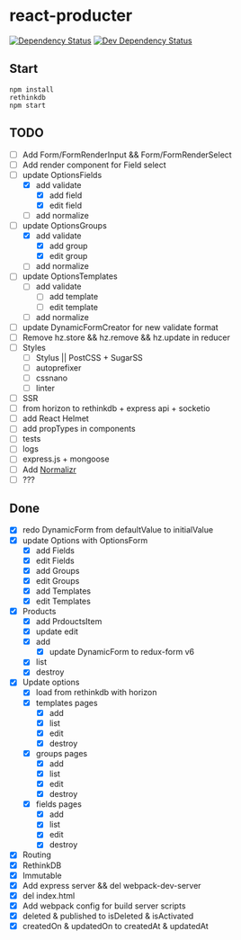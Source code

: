 
# react-producter

[![Dependency Status](https://david-dm.org/ViZhe/react-producter.svg)](https://david-dm.org/ViZhe/react-producter#info=dependencies)
[![Dev Dependency Status](https://david-dm.org/ViZhe/react-producter/dev-status.svg)](https://david-dm.org/ViZhe/react-producter#info=devDependencies)

## Start
```
npm install
rethinkdb
npm start
```

## TODO
- [ ] Add Form/FormRenderInput && Form/FormRenderSelect
- [ ] Add render component for Field select
- [ ] update OptionsFields
  - [X] add validate
    - [X] add field
    - [X] edit field
  - [ ] add normalize
- [ ] update OptionsGroups
  - [X] add validate
    - [X] add group
    - [X] edit group
  - [ ] add normalize
- [ ] update OptionsTemplates
  - [ ] add validate
    - [ ] add template
    - [ ] edit template
  - [ ] add normalize
- [ ] update DynamicFormCreator for new validate format
- [ ] Remove hz.store && hz.remove && hz.update in reducer
- [ ] Styles
  - [ ] Stylus || PostCSS + SugarSS
  - [ ] autoprefixer
  - [ ] cssnano
  - [ ] linter
- [ ] SSR
- [ ] from horizon to rethinkdb + express api + socketio
- [ ] add React Helmet
- [ ] add propTypes in components
- [ ] tests
- [ ] logs
- [ ] express.js + mongoose
- [ ] Add [Normalizr](https://github.com/paularmstrong/normalizr)
- [ ] ???

## Done
- [X] redo DynamicForm from defaultValue to initialValue
- [X] update Options with OptionsForm
  - [X] add Fields
  - [X] edit Fields
  - [X] add Groups
  - [X] edit Groups
  - [X] add Templates
  - [X] edit Templates
- [X] Products
  - [X] add PrdouctsItem
  - [X] update edit
  - [X] add
    - [X] update DynamicForm to redux-form v6
  - [X] list
  - [X] destroy
- [X] Update options
  - [X] load from rethinkdb with horizon
  - [X] templates pages
    - [X] add
    - [X] list
    - [X] edit
    - [X] destroy
  - [X] groups pages
    - [X] add
    - [X] list
    - [X] edit
    - [X] destroy
  - [X] fields pages
    - [X] add
    - [X] list
    - [X] edit
    - [X] destroy
- [X] Routing
- [X] RethinkDB
- [X] Immutable
- [X] Add express server && del webpack-dev-server
- [X] del index.html
- [X] Add webpack config for build server scripts
- [X] deleted & published to isDeleted & isActivated
- [X] createdOn & updatedOn to createdAt & updatedAt
